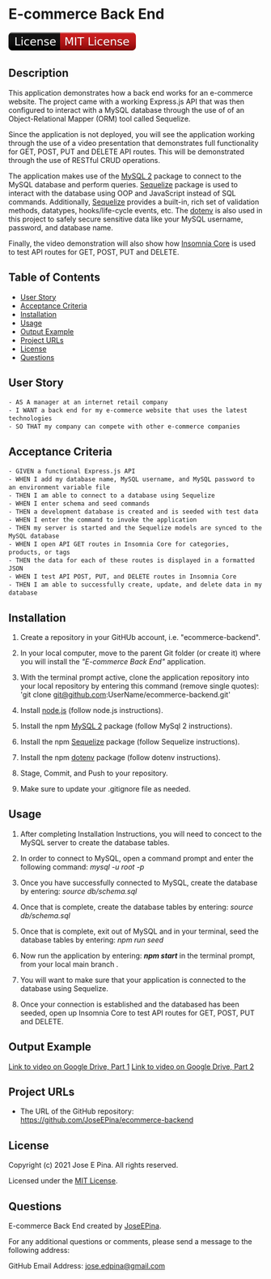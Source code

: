 # E-commerce Back End

![License Badge](./assets/badge.svg)

## Description

This application demonstrates how a back end works for an e-commerce website. The project came with a working Express.js API that was then configured to interact with a MySQL database through the use of of an Object-Relational Mapper (ORM) tool called Sequelize.

Since the application is not deployed, you will see the application working through the use of a video presentation that demonstrates full functionality for GET, POST, PUT and DELETE API routes. This will be demonstrated through the use of RESTful CRUD operations.

The application makes use of the [MySQL 2](https://www.npmjs.com/package/mysql2) package to connect to the MySQL database and perform queries. [Sequelize](https://www.npmjs.com/package/sequelize) package is used to interact with the database using OOP and JavaScript instead of SQL commands. Additionally, [Sequelize](https://www.npmjs.com/package/sequelize) provides a built-in, rich set of validation methods, datatypes, hooks/life-cycle events, etc. The [dotenv](https://www.npmjs.com/package/dotenv) is also used in this project to safely secure sensitive data like your MySQL username, password, and database name.

Finally, the video demonstration will also show how [Insomnia Core](https://insomnia.rest/) is used to test API routes for GET, POST, PUT and DELETE.

## Table of Contents

-  [User Story](#user-story)
-  [Acceptance Criteria](#acceptance-criteria)
-  [Installation](#installation)
-  [Usage](#usage)
-  [Output Example](#output-example)
-  [Project URLs](#project-urls)
-  [License](#license)
-  [Questions](#questions)

## User Story

```
- AS A manager at an internet retail company
- I WANT a back end for my e-commerce website that uses the latest technologies
- SO THAT my company can compete with other e-commerce companies
```

## Acceptance Criteria

```
- GIVEN a functional Express.js API
- WHEN I add my database name, MySQL username, and MySQL password to an environment variable file
- THEN I am able to connect to a database using Sequelize
- WHEN I enter schema and seed commands
- THEN a development database is created and is seeded with test data
- WHEN I enter the command to invoke the application
- THEN my server is started and the Sequelize models are synced to the MySQL database
- WHEN I open API GET routes in Insomnia Core for categories, products, or tags
- THEN the data for each of these routes is displayed in a formatted JSON
- WHEN I test API POST, PUT, and DELETE routes in Insomnia Core
- THEN I am able to successfully create, update, and delete data in my database
```

## Installation

1. Create a repository in your GitHUb account, i.e. "ecommerce-backend".

2. In your local computer, move to the parent Git folder (or create it) where you will install the _"E-commerce Back End"_ application.

3. With the terminal prompt active, clone the application repository into your local repository by entering this command (remove single quotes): 'git clone git@github.com:UserName/ecommerce-backend.git'

4. Install [node.js](https://nodejs.org/en/) (follow node.js instructions).

5. Install the npm [MySQL 2](https://www.npmjs.com/package/mysql2) package (follow MySql 2 instructions).

6. Install the npm [Sequelize](https://www.npmjs.com/package/sequelize) package (follow Sequelize instructions).

7. Install the npm [dotenv](https://www.npmjs.com/package/dotenv) package (follow dotenv instructions).

8. Stage, Commit, and Push to your repository.

9. Make sure to update your .gitignore file as needed.

## Usage

1. After completing Installation Instructions, you will need to concect to the MySQL server to create the database tables.

2. In order to connect to MySQL, open a command prompt and enter the following command: _mysql -u root -p_

3. Once you have successfully connected to MySQL, create the database by entering: _source db/schema.sql_

4. Once that is complete, create the database tables by entering: _source db/schema.sql_

5. Once that is complete, exit out of MySQL and in your terminal, seed the database tables by entering: _npm run seed_

6. Now run the application by entering: **_npm start_** in the terminal prompt, from your local main branch .

7. You will want to make sure that your application is connected to the database using Sequelize.

8. Once your connection is established and the databased has been seeded, open up Insomnia Core to test API routes for GET, POST, PUT and DELETE.

## Output Example

[Link to video on Google Drive, Part 1](https://watch.screencastify.com/v/rU2Lqqcpbyq8L8p9eLyo)
[Link to video on Google Drive, Part 2](https://watch.screencastify.com/v/g3HkcJFfc9g33UfAD5dp)

## Project URLs

-  The URL of the GitHub repository:
   https://github.com/JoseEPina/ecommerce-backend

## License

Copyright (c) 2021 Jose E Pina. All rights reserved.

Licensed under the [MIT License](https://choosealicense.com/licenses/mit).

## Questions

E-commerce Back End created by [JoseEPina](https://github.com/JoseEPina).

For any additional questions or comments, please send a message to the following address:

GitHub Email Address: <jose.edpina@gmail.com>

